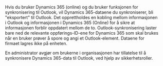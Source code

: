 Hvis du bruker Dynamics 365 (online) og du bruker funksjonen for synkronisering til Outlook, vil Dynamics 365-dataene du synkroniserer, bli "eksportert" til Outlook. Det opprettholdes en kobling mellom informasjonen i Outlook og informasjonen i Dynamics 365 (Online) for å sikre at informasjonen forblir oppdatert mellom de to. Outlook-synkronisering laster bare ned de relevante oppførings-ID-ene for Dynamics 365 som skal brukes når en bruker prøver å spore og angi et Outlook-element. Dataene for firmaet lagres ikke på enheten.  
  
 En administrator avgjør om brukerne i organisasjonen har tillatelse til å synkronisere Dynamics 365-data til Outlook, ved hjelp av sikkerhetsroller.